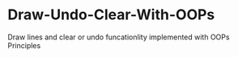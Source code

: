 # Draw-Undo-Clear-With-OOPs
Draw lines and clear or undo funcationlity implemented with OOPs Principles 
